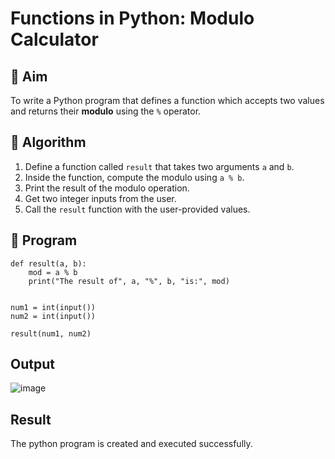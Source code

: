 # Functions in Python: Modulo Calculator

## 🎯 Aim
To write a Python program that defines a function which accepts two values and returns their **modulo** using the `%` operator.

## 🧠 Algorithm
1. Define a function called `result` that takes two arguments `a` and `b`.
2. Inside the function, compute the modulo using `a % b`.
3. Print the result of the modulo operation.
4. Get two integer inputs from the user.
5. Call the `result` function with the user-provided values.

## 🧾 Program

~~~
def result(a, b):
    mod = a % b
    print("The result of", a, "%", b, "is:", mod)


num1 = int(input())
num2 = int(input())

result(num1, num2)
~~~

## Output
![image](https://github.com/user-attachments/assets/a3165011-e0a9-4b32-91b1-52089361bc54)

## Result
The python program is created and executed successfully.
